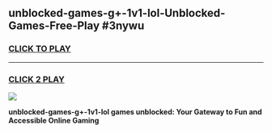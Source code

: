
## unblocked-games-g+-1v1-lol-Unblocked-Games-Free-Play #3nywu
<h3>
<a href="https://us.freeplayer.one?title=unblocked-games-g+-1v1-lol&ref=9M">CLICK TO PLAY</a></h3>
<hr>

<h3>
<a href="https://us.freeplayer.one?title=unblocked-games-g+-1v1-lol&ref=9M">CLICK 2 PLAY</a>
  
</h3>

<a href="https://us.freeplayer.one?title=unblocked-games-g+-1v1-lol&ref=9M"><img src="https://clearcache.store/games.png"></a>


**unblocked-games-g+-1v1-lol games unblocked: Your Gateway to Fun and Accessible Online Gaming**
